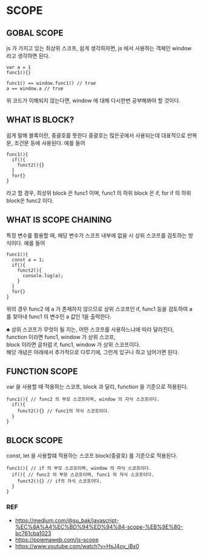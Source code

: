 # SCOPE

## GOBAL SCOPE

js 가 가지고 있는 최상위 스코프,
쉽게 생각하자면, js 에서 사용하는 객체인 window 라고 생각하면 된다.

```
var a = 1
func1(){}

func1() == window.func1() // true
a == window.a // true
```

위 코드가 이해되지 않는다면, window 에 대해 다시한번 공부해봐야 할 것이다.

## WHAT IS BLOCK?

쉽게 말해 블록이란, 중괄호를 뜻한다
중괄호는 많은곳에서 사용되는데 대표적으로 반복문, 조건문 등에 사용된다.
예를 들어

```
func1(){
  if(){
    funct2(){}
  }
  for{}
}
```

라고 할 경우, 최상위 block 은 func1 이며,
func1 의 하위 block 은 if, for
if 의 하위 block은 func2 이다.

## WHAT IS SCOPE CHAINING

특정 변수를 활용할 때, 해당 변수가 스코프 내부에 없을 시
상위 스코프를 검토하는 방식이다.
예를 들어

```
func1(){
  const a = 1;
  if(){
    funct2(){
      console.log(a);
    }
  }
  for{}
}
```

위의 경우 func2 에 a 가 존재하지 않으므로 상위 스코프인 if, func1 등을 검토하여 a 를 찾아내
func1 의 변수인 a 값인 1을 출력한다.

♣️ 상위 스코프가 무엇이 될 지는, 어떤 스코프를 사용하느냐에 따라 달라진다, <br/>
function 이라면 func1, window 가 상위 스코프,<br/>
block 이라면 글처럼 if, func1, window 가 상위 스코프이다.<br/>
해당 개념은 아래에서 추가적으로 다루기에, 그런게 있구나 하고 넘어가면 된다.

## FUNCTION SCOPE

var 을 사용할 때 적용하는 스코프,
block 과 달리, function 을 기준으로 적용된다.

```
func1(){ // func2 의 부모 스코프이며, window 의 자식 스코프이다.
  if(){
    funct2(){} // func1의 자식 스코프이다.
  }
}
```

## BLOCK SCOPE

const, let 을 사용할떄 적용하는 스코프
block(중괄호) 를 기준으로 적용된다.

```
func1(){ // if 의 부모 스코프이며, window 의 자식 스코프이다.
  if(){ // func2 의 부모 스코프이며, func1 의 자식 스코프이다.
    funct2(){} // if의 자식 스코프이다.
  }
}
```

### REF

- https://medium.com/@su_bak/javascript-%EC%8A%A4%EC%BD%94%ED%94%84-scope-%EB%9E%80-bc761cba1023
- https://poiemaweb.com/js-scope
- https://www.youtube.com/watch?v=HsJ4oy_jBx0

